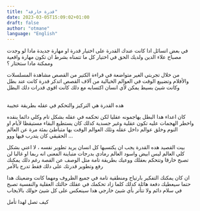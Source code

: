 ```yaml
---
title: "قدرة خارقة"
date: 2023-03-05T15:09:02+01:00
draft: false
author: "otmane"
language: "English"
---
```


في بعض اتسائل ادا كانت عندك القدرة على اختيار قدرة او مهارة جديدة مادا لو وجدت مصباح علاء الدين ولديك الحق في اختيار كل ما تتمناه بشرط ان تكون مهارة واقعية وممكنة مادا ستختار ؟

من خلال تجربتي الغير متواضعة في قراءة الكتير من القصص مشاهدة المسلسلات والأفلام وتضييع الوقت في العوالم الخيالية من آلاف القصص اتدكر قدرة كانت عند بطل وكانت شيئ بسيط يمكن لأي انسان اكتسابه مع دلك كانت اقوى قدرات دلك البطل
<br><br>

هده القدرة هي التركيز والتحكم في عقله بطريقة عجيبة

كان اعداء هدا البطل يهاجمونه عقليا لكن تحكمه في عقله بشكل تام وكلي دائما ينقده واخطر الهجمات عليه تكون عقلية وغير جسدية
كدلك كان يستطيع البقاء مستيقظا لأيام او النوم وخلق عوالم داخل عقله وتلك العوالم الوقت بها متباطئ بمئة مرة عن العالم الحقيقي
كان يتدرب فيها ووو ...

بيت القصيد هده القدرة يجب ان يكتسبها كل انسان يريد تطوير نفسه ، لا اعني بشكل كلي العالم ليس ابيض واسود العالم رمادي بدرجات متباينة
المعنى انه ربما او غالبا لن تصبح خارقا وتتحكم بعقلك ووعيك بطريقة تامة متل الوصف عن القصة رغم دلك يمكنك رفع وتطوير قدرتك على دلك
فقط تدرج بالأمر

ان كان يمكنك التفكير بارتياح ومنطقية تامة في جميع الظروف ومهما كانت وضعيتك هدا حتما سيعطيك دفعة هائلة
كدلك كلما زاد تحكمك في عقلك حالتك العقلية والنفسية تصبح في سلام دائم ولا تتأتر بأي شيئ خارجي هدا سينعكس على كل شيئ حولك بالايجاب

كيف تصل لهدا
تأمل
